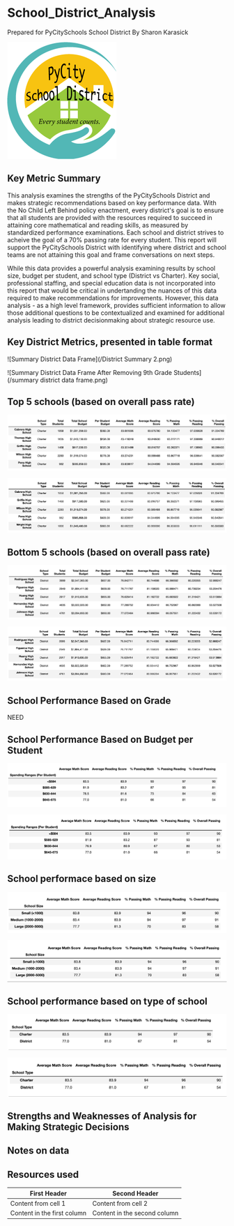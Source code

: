 # School_District_Analysis
Prepared for PyCitySchools School District
By Sharon Karasick

![Add Logo](/PyCityPlay.png)
## Key Metric Summary
This analysis examines the strengths of the PyCitySchools District and makes strategic recommendations based on key performance data. With the No Child Left Behind policy enactment, every district's goal is to ensure that all students are provided with the resources required to succeed in attaining core mathematical and reading skills, as measured by standardized performance examinations.  Each school and district strives to acheive the goal of a 70% passing rate for every student. This report will support the PyCitySchools District with identifying where district and school teams are not attaining this goal and frame conversations on next steps.

While this data provides a powerful analysis examining results by school size, budget per student, and school type (District vs Charter).  Key social, professional staffing, and special education data is not incorporated into this report that would be critical in undertanding the nuances of this data required to make recommendations for improvements. However, this data analysis - as a high level framework, provides sufficient information to allow those additional questions to be contextualized and examined for additional analysis leading to district decisionmaking about strategic resource use.  


## Key District Metrics, presented in table format

![Summary District Data Frame](/District Summary 2.png)

![Summary District Data Frame After Removing 9th Grade Students](/summary district data frame.png)

## Top 5 schools (based on overall pass rate)

![Top Five Schools](/Top_Schools_1.png)

![Top Five Schools After Removing 9th Grade Students](/top_schools2.png)

## Bottom 5 schools (based on overall pass rate)
![Bottom Five Schools](/Bottom_Schools1.png)

![Bottom Five Schools After Removing 9th Grade Students](/bottom_schools2.png)

## School Performance Based on Grade

NEED

## School Performance Based on Budget per Student
![School Performance Based on Budget](/SchoolsbySpending1.png)

![School Performance Based on Budget After Removing 9th Grade Students](/ScoresbySpending2.png)

## School performace based on size
![School Performance Based on School Size](/SchoolsbySize1.png)

![School Performance Based on School Size After Removing 9th Grade Students](/ScoresbySchoolSize2.png)

## School performance based on type of school
![School Performance Based on School Type](/GradesbySchoolType1.png)

![School Performance Based on School Type After Removing 9th Grade Students](/ScoresbyType2.png)

## Strengths and Weaknesses of Analysis for Making Strategic Decisions


## Notes on data



## Resources used



First Header | Second Header
------------ | -------------
Content from cell 1 | Content from cell 2
Content in the first column | Content in the second column
